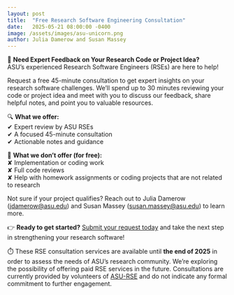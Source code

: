 ```yaml
---
layout: post
title:  "Free Research Software Engineering Consultation"
date:   2025-05-21 08:00:00 -0400
image: /assets/images/asu-unicorn.png
author: Julia Damerow and Susan Massey
---
```


🚀 **Need Expert Feedback on Your Research Code or Project Idea?**  
ASU’s experienced Research Software Engineers (RSEs) are here to help!

Request a free 45-minute consultation to get expert insights on your research software challenges. We’ll spend up to 30 minutes reviewing your code or project idea and meet with you to discuss our feedback, share helpful notes, and point you to valuable resources.

🔍 **What we offer:**  
 ✔ Expert review by ASU RSEs  
 ✔ A focused 45-minute consultation  
 ✔ Actionable notes and guidance  

🚫 **What we don’t offer (for free):**  
 ✘ Implementation or coding work  
 ✘ Full code reviews  
 ✘ Help with homework assignments or coding projects that are not related to research

Not sure if your project qualifies? Reach out to Julia Damerow (jdamerow@asu.edu) and Susan Massey (susan.massey@asu.edu) to learn more.

👉 **Ready to get started?** [Submit your request today](https://forms.gle/y76AHhe7VLUtMDuf9) and take the next step in strengthening your research software!

⏱️ These RSE consultation services are available until **the end of 2025** in order to assess the needs of ASU’s research community. We’re exploring the possibility of offering paid RSE services in the future. Consultations are currently provided by volunteers of [ASU-RSE](https://rse.asu.edu/) and do not indicate any formal commitment to further engagement.

